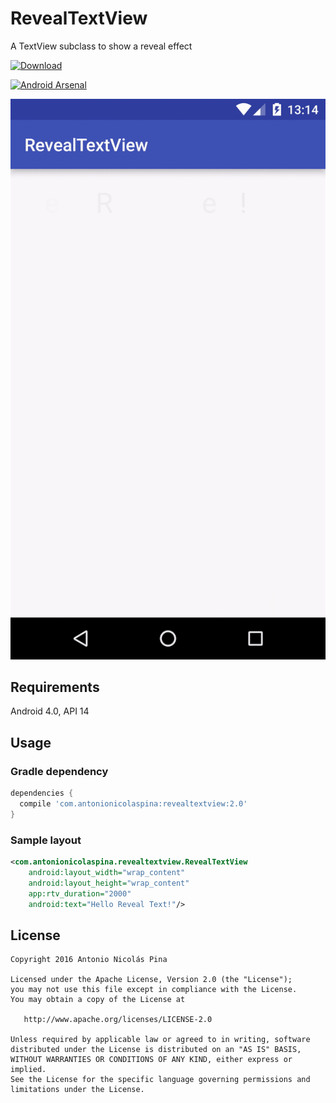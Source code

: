 # RevealTextView
A TextView subclass to show a reveal effect

[ ![Download](https://api.bintray.com/packages/anpez/maven/revealtextview/images/download.svg) ](https://bintray.com/anpez/maven/revealtextview/_latestVersion)

[ ![Android Arsenal](https://img.shields.io/badge/Android%20Arsenal-RevealTextView-green.svg?style=true)](https://android-arsenal.com/details/1/2952)

![Snapshot](https://raw.githubusercontent.com/ANPez/RevealTextView/master/snapshot.gif)

## Requirements
Android 4.0, API 14

## Usage
### Gradle dependency

```groovy
dependencies {
  compile 'com.antonionicolaspina:revealtextview:2.0'
}
```

### Sample layout

```xml
<com.antonionicolaspina.revealtextview.RevealTextView
    android:layout_width="wrap_content"
    android:layout_height="wrap_content"
    app:rtv_duration="2000"
    android:text="Hello Reveal Text!"/>
```

## License
    Copyright 2016 Antonio Nicolás Pina

    Licensed under the Apache License, Version 2.0 (the "License");
    you may not use this file except in compliance with the License.
    You may obtain a copy of the License at

       http://www.apache.org/licenses/LICENSE-2.0

    Unless required by applicable law or agreed to in writing, software
    distributed under the License is distributed on an "AS IS" BASIS,
    WITHOUT WARRANTIES OR CONDITIONS OF ANY KIND, either express or implied.
    See the License for the specific language governing permissions and
    limitations under the License.
